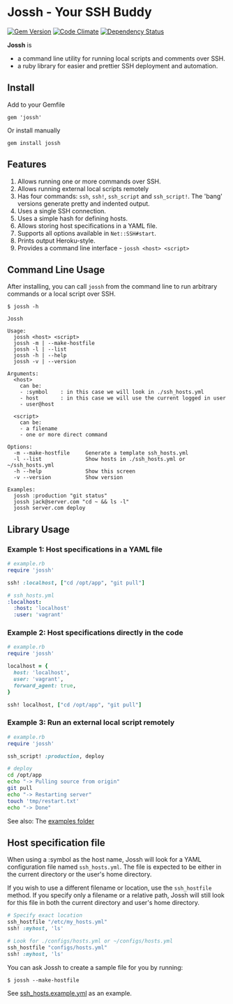 Jossh - Your SSH Buddy
======================

[![Gem Version](https://badge.fury.io/rb/jossh.svg)](http://badge.fury.io/rb/jossh)
[![Code Climate](https://codeclimate.com/github/DannyBen/jossh/badges/gpa.svg)](https://codeclimate.com/github/DannyBen/jossh)
[![Dependency Status](https://gemnasium.com/DannyBen/jossh.svg)](https://gemnasium.com/DannyBen/jossh)


**Jossh** is

- a command line utility for running local scripts and comments over SSH.
- a ruby library for easier and prettier SSH deployment and automation.

## Install

Add to your Gemfile

	gem 'jossh'

Or install manually

	gem install jossh


## Features

1. Allows running one or more commands over SSH.
2. Allows running external local scripts remotely
3. Has four commands: `ssh`, `ssh!`, `ssh_script` and `ssh_script!`. The 'bang' versions generate pretty and indented output.
4. Uses a single SSH connection.
5. Uses a simple hash for defining hosts.
6. Allows storing host specifications in a YAML file.
7. Supports all options available in `Net::SSH#start`.
8. Prints output Heroku-style.
9. Provides a command line interface - `jossh <host> <script>` 

## Command Line Usage

After installing, you can call `jossh` from the command line to run arbitrary
commands or a local script over SSH.

    $ jossh -h

    Jossh

    Usage:
      jossh <host> <script>
      jossh -m | --make-hostfile
      jossh -l | --list
      jossh -h | --help
      jossh -v | --version

    Arguments:
      <host>
        can be:
        - :symbol    : in this case we will look in ./ssh_hosts.yml
        - host       : in this case we will use the current logged in user
        - user@host

      <script>
        can be:
        - a filename
        - one or more direct command

    Options:
      -m --make-hostfile     Generate a template ssh_hosts.yml
      -l --list              Show hosts in ./ssh_hosts.yml or ~/ssh_hosts.yml
      -h --help              Show this screen
      -v --version           Show version

    Examples:
      jossh :production "git status"
      jossh jack@server.com "cd ~ && ls -l"
      jossh server.com deploy


## Library Usage

### Example 1: Host specifications in a YAML file

```ruby
# example.rb
require 'jossh'

ssh! :localhost, ["cd /opt/app", "git pull"]
```

```yaml
# ssh_hosts.yml
:localhost:
  :host: 'localhost'
  :user: 'vagrant'
```

### Example 2: Host specifications directly in the code

```ruby
# example.rb
require 'jossh'

localhost = {
  host: 'localhost',
  user: 'vagrant',
  forward_agent: true,
}

ssh! localhost, ["cd /opt/app", "git pull"]
```


### Example 3: Run an external local script remotely

```ruby
# example.rb
require 'jossh'

ssh_script! :production, deploy
```

```bash
# deploy
cd /opt/app
echo "-> Pulling source from origin"
git pull
echo "-> Restarting server"
touch 'tmp/restart.txt'
echo "-> Done"
```

See also: The [examples folder](https://github.com/DannyBen/jossh/tree/master/examples)

## Host specification file

When using a :symbol as the host name, Jossh will look for a YAML 
configuration file named `ssh_hosts.yml`. The file is expected to be either
in the current directory or the user's home directory.

If you wish to use a different filename or location, use the `ssh_hostfile` 
method. If you specify only a filename or a relative path, Jossh will still 
look for this file in both the current directory and user's home directory.

```ruby
# Specify exact location
ssh_hostfile "/etc/my_hosts.yml"
ssh! :myhost, 'ls'

# Look for ./configs/hosts.yml or ~/configs/hosts.yml
ssh_hostfile "configs/hosts.yml"
ssh! :myhost, 'ls'
```

You can ask Jossh to create a sample file for you by running:

    $ jossh --make-hostfile

See [ssh_hosts.example.yml](https://github.com/DannyBen/jossh/blob/master/ssh_hosts.example.yml) as an example.
